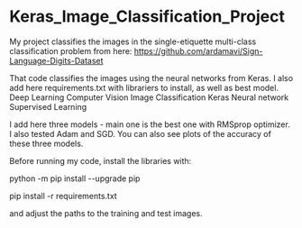 # Keras_Image_Classification_Project
My project classifies the images in the single-etiquette multi-class classification problem from here: https://github.com/ardamavi/Sign-Language-Digits-Dataset

That code classifies the images using the neural networks from Keras. I also add here requirements.txt with librariers to install, as well as best model. 
Deep Learning 
Computer Vision 
Image Classification 
Keras
Neural network
Supervised Learning

I add here three models - main one is the best one with RMSprop optimizer. I also tested Adam and SGD.
You can also see plots of the accuracy of these three models.

Before running my code, install the libraries with:

python -m pip install --upgrade pip

pip install -r requirements.txt

and adjust the paths to the training and test images.
